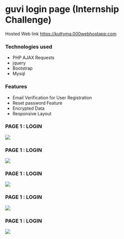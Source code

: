 # guvi login page (Internship Challenge)

Hosted Web link https://kuttyma.000webhostapp.com

<h3>Technologies used</h3>
<ul>
  <li>PHP AJAX Requests</li>
  <li>jquery</li>
  <li>Bootstrap</li>
  <li>Mysql</li>
</ul>
  
  <h3>Features</h3>
<ul>
  <li>Email Verification for User Registration </li>
  <li>Reset password Feature</li>
  <li>Encrypted Data</li>
  <li>Responsive Layout</li>
</ul>
  
  <h3>PAGE 1 : LOGIN</h3>
  
  <img src="https://3.bp.blogspot.com/-UDZdzYxkEjc/XLs8tw--ypI/AAAAAAAAKAA/baZl7M2NxIYVFlocQn_bPDpL9y86bLf0gCLcBGAs/s320/login.png"></img>
   <h3>PAGE 1 : LOGIN</h3>
  <img src="https://3.bp.blogspot.com/-PhgPf-J2D9o/XLs8uYZPKrI/AAAAAAAAKAI/oYvs0Z4vFpYWGlojGaDcSC1kCDjnSaNBgCLcBGAs/s320/profile.png"></img>
   <h3>PAGE 1 : LOGIN</h3>
  <img src="https://4.bp.blogspot.com/-FgF8RgbOh9E/XLs8uHUPSAI/AAAAAAAAKAE/TOZVSpwxEC8aiBovrkjUhwt8cxP0-oBCQCLcBGAs/s320/recover.png"></img>
   <h3>PAGE 1 : LOGIN</h3>
  <img src="https://4.bp.blogspot.com/-WzcJTaZgUAo/XLs8vnT7CQI/AAAAAAAAKAM/yjtXGb-ZhPUh_OI2V5O5c5dBn8bOYvWSQCLcBGAs/s320/reg.png"></img>
   <h3>PAGE 1 : LOGIN</h3>
  <img src="https://4.bp.blogspot.com/-xrf7DJfhuOM/XLs8wA_tv7I/AAAAAAAAKAQ/H8BogHzu-k0EwwXUR152Z5VRggbJgT4BwCLcBGAs/s1600/reset.png"></img>
  
